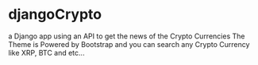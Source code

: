 # djangoCrypto
a Django app using an API to get the news of the Crypto Currencies
The Theme is Powered by Bootstrap and you can search any Crypto Currency like XRP, BTC and etc...
